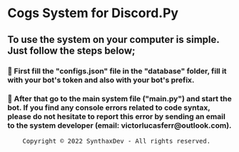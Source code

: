 <h1> Cogs System for Discord.Py </h1>

<h2> To use the system on your computer is simple. Just follow the steps below; </h2>

<h3> 🔑 First fill the "configs.json" file in the "database" folder, fill it with your bot's token and also with your bot's prefix. </h3>

<h3> 🔧 After that go to the main system file ("main.py") and start the bot. If you find any console errors related to code syntax, please do not hesitate to report this error by sending an email to the system developer (email: victorlucasferr@outlook.com). </h3>

<pre>
    Copyright &copy; 2022 SynthaxDev - All rights reserved.
</pre>